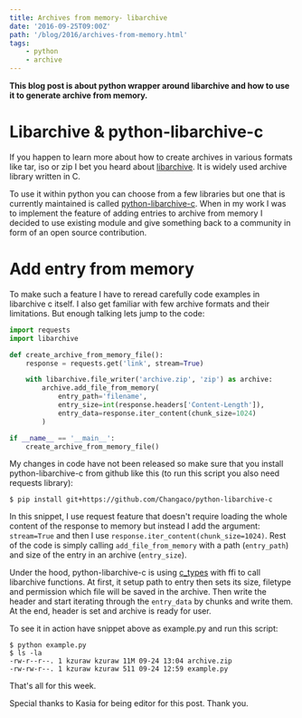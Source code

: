 ```yaml
---
title: Archives from memory- libarchive
date: '2016-09-25T09:00Z'
path: '/blog/2016/archives-from-memory.html'
tags: 
    - python
    - archive
---
```


**This blog post is about python wrapper around libarchive and how to
use it to generate archive from memory.**

Libarchive & python-libarchive-c
================================

If you happen to learn more about how to create archives in various
formats like tar, iso or zip I bet you heard about
[libarchive](http://www.libarchive.org/). It is widely used archive
library written in C.

To use it within python you can choose from a few libraries but one that
is currently maintained is called
[python-libarchive-c](https://github.com/Changaco/python-libarchive-c).
When in my work I was to implement the feature of adding entries to
archive from memory I decided to use existing module and give something
back to a community in form of an open source contribution.

Add entry from memory
=====================

To make such a feature I have to reread carefully code examples in
libarchive c itself. I also get familiar with few archive formats and
their limitations. But enough talking lets jump to the code:

```python
import requests
import libarchive

def create_archive_from_memory_file():
    response = requests.get('link', stream=True)

    with libarchive.file_writer('archive.zip', 'zip') as archive:
        archive.add_file_from_memory(
            entry_path='filename',
            entry_size=int(response.headers['Content-Length']),
            entry_data=response.iter_content(chunk_size=1024)
        )

if __name__ == '__main__':
    create_archive_from_memory_file()
```

My changes in code have not been released so make sure that you install
python-libarchive-c from github like this (to run this script you also
need requests library):

```shell
$ pip install git+https://github.com/Changaco/python-libarchive-c
```

In this snippet, I use request feature that doesn't require loading the
whole content of the response to memory but instead I add the argument:
`stream=True` and then I use `response.iter_content(chunk_size=1024)`.
Rest of the code is simply calling `add_file_from_memory` with a path
(`entry_path`) and size of the entry in an archive (`entry_size`).

Under the hood, python-libarchive-c is using
[c_types](https://docs.python.org/3.5/library/ctypes.html) with ffi to
call libarchive functions. At first, it setup path to entry then sets
its size, filetype and permission which file will be saved in the
archive. Then write the header and start iterating through the
`entry_data` by chunks and write them. At the end, header is set and
archive is ready for user.

To see it in action have snippet above as example.py and run this
script:

```shell
$ python example.py
$ ls -la
-rw-r--r--. 1 kzuraw kzuraw 11M 09-24 13:04 archive.zip
-rw-rw-r--. 1 kzuraw kzuraw 511 09-24 12:59 example.py
```

That's all for this week.

Special thanks to Kasia for being editor for this post. Thank you.
